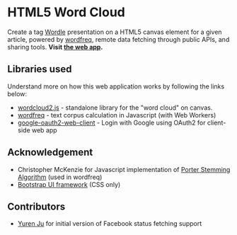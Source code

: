 # HTML5 Word Cloud

Create a tag [Wordle](http://www.wordle.net/) presentation on a HTML5 canvas element for a given article, powered by [wordfreq](https://github.com/timdream/wordfreq), remote data fetching through public APIs, and sharing tools. **Visit [the web app](http://timc.idv.tw/wordcloud/).**

## Libraries used

Understand more on how this web application works by following the links below:

* [wordcloud2.js](https://github.com/timdream/wordcloud2.js) - standalone library for the "word cloud" on canvas.
* [wordfreq](https://github.com/timdream/wordfreq) - text corpus calculation in Javascript (with Web Workers)
* [google-oauth2-web-client](https://github.com/timdream/google-oauth2-web-client) - Login with Google using OAuth2 for client-side web app


## Acknowledgement

* Christopher McKenzie for Javascript implementation of [Porter Stemming Algorithm](http://tartarus.org/~martin/PorterStemmer/) (used in wordfreq)
* [Bootstrap UI framework](http://twitter.github.io/bootstrap/) (CSS only)

## Contributors

* [Yuren Ju](https://github.com/yurenju) for initial version of Facebook status fetching support
